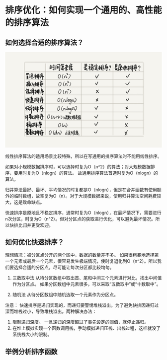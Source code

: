 # 排序优化：如何实现一个通用的、高性能的排序算法

## 如何选择合适的排序算法？
![Alt](img/sortCompare.jpg)

线性排序算法的适用场景比较特殊，所以在写通用的排序算法时不能用线性排序。 

如果对小规模数据排序时，可以选择时复为O（n^2）的算法；对大规模数据排序，要用时复为O（nlogn）的算法。 故通用排序算法首选时复为O（nlogn）的算法。

归并算法最好、最坏、平均情况的时复都是O（nlogn），但是在合并函数有使用额外的临时数组，故空复为O（n）。对于大规模数据来说，使用归并算法空间耗费较大，这是致命缺点。

快速排序是原地且不稳定排序，通常时复为O（nlogn），在最坏情况下，需要进行n次分区，时复为O（n^2）。但对分区点的获取进行优化，可以避免最坏情况。所以快排比归并更受欢迎。

## 如何优化快速排序？
理想情况：被分区点分开的两个区中，数据的数量差不多。
如果很粗暴地选择第一个元素或最后一个元素，很容易发生极端情况，使时复退化到O（n^2）。所以我们要选择合适的分区点，尽可能让每次分区都比较均匀。

1. 三数取中法
从待分区数组中取出首、尾和中间三个元素进行对比，找出中间值作为分区点。
如果分区数组中元素很多，可以采取“五数取中”或“十数取中”。

2. 随机法
从待分区数组中随机选取一个元素作为分区点。

注意： 快速排序是递归实现的，而递归要警惕堆栈溢出。为了避免快排因递归过深而堆栈过小，导致堆栈溢出。两种解决办法：
1. 限制递归深度。 一旦递归的深度超过了事先设定的阈值，就停止递归。
2. 在堆上模拟实现一个函数调用栈，手动模拟递归压栈、出栈过程，这样就没了系统栈大小的限制。

## 举例分析排序函数